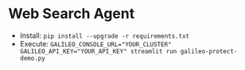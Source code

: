 # Web Search Agent

- Install: `pip install --upgrade -r requirements.txt`
- Execute: `GALILEO_CONSOLE_URL="YOUR_CLUSTER" GALILEO_API_KEY="YOUR_API_KEY" streamlit run galileo-protect-demo.py`
